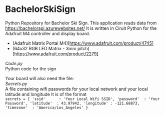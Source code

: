 # BachelorSkiSign
Python Repository for Bachelor Ski Sign. This application reads data from https://bachelorapi.azurewebsites.net/ 
It is written in Ciruit Python for the Adafruit M4 controller and display board. 
- (Adafruit Matrix Portal M4)[https://www.adafruit.com/product/4745]   
- (64x32 RGB LED Matrix - 3mm pitch)[https://www.adafruit.com/product/2279]   



*Code.py*     
Python code for the sign

Your board will also need the file:     
*Secrets.py*    
A file containing wifi passwords for your local network and your local latitude and longitude
It is of the format   
`secrets = {
    'ssid'      : 'Your Local Wifi SSID',
    'password'  : 'Your Password',
    'latitude'  : 43.97942,
    'longitude' : -121.68873,
    'timezone'  : 'America/Los_Angeles'
}`
